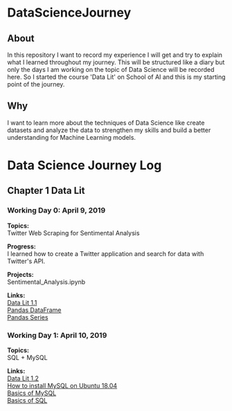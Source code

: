 # DataScienceJourney

## About
In this repository I want to record my experience I will get and try to explain what I learned throughout my journey.
This will be structured like a diary but only the days I am working on the topic of Data Science will be recorded
here. So I started the course 'Data Lit' on School of AI and this is my starting point of the journey.

## Why
I want to learn more about the techniques of Data Science like create datasets and analyze the data to strengthen my skills
and build a better understanding for Machine Learning models.

# Data Science Journey Log

## Chapter 1 Data Lit

### Working Day 0: April 9, 2019

**Topics:** \
Twitter Web Scraping for Sentimental Analysis

**Progress:** \
I learned how to create a Twitter application and search for data with Twitter's API.

**Projects:** \
Sentimental_Analysis.ipynb

**Links:** \
[Data Lit 1.1](https://www.theschool.ai/courses/data-lit/lessons/twitter-web-scraping-for-lexicon-based-sentiment-analysis/) \
[Pandas DataFrame](https://towardsdatascience.com/pandas-dataframe-a-lightweight-intro-680e3a212b96) \
[Pandas Series](https://towardsdatascience.com/pandas-series-a-lightweight-intro-b7963a0d62a2)

### Working Day 1: April 10, 2019

**Topics:** \
SQL + MySQL

**Links:** \
[Data Lit 1.2](https://www.theschool.ai/courses/data-lit/lessons/sql-techniques-for-hospital-database-management/) \
[How to install MySQL on Ubuntu 18.04](https://www.digitalocean.com/community/tutorials/how-to-install-mysql-on-ubuntu-18-04) \
[Basics of MySQL](https://www.digitalocean.com/community/tutorials/a-basic-mysql-tutorial) \
[Basics of SQL](https://www.w3schools.com/sql/default.asp)
